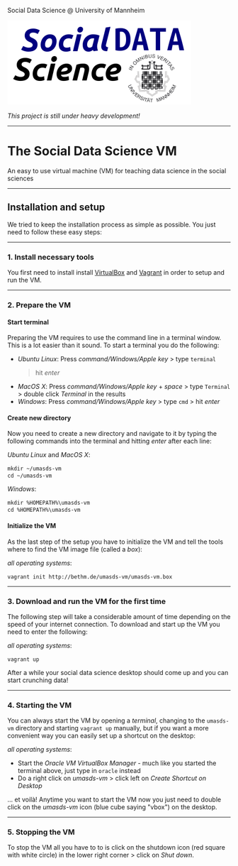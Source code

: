 Social Data Science @ University of Mannheim

![Social Data Science](img/sds.png)

*This project is still under heavy development!*

---

# The Social Data Science VM

An easy to use virtual machine (VM) for teaching data science in the 
social sciences

---

## **Installation and setup**
We tried to keep the installation process as simple as possible. You 
just need to follow these easy steps:

---

### 1. Install necessary tools
You first need to install install 
[VirtualBox](https://www.virtualbox.org/wiki/Downloads) and 
[Vagrant](https://www.vagrantup.com/downloads.html) in order to setup 
and run the VM.

---

### 2. Prepare the VM
#### Start terminal
Preparing the VM requires to use the command line in a terminal window. 
This is a lot easier than it sound. To start a terminal you do the 
following:

* *Ubuntu Linux*: Press *command/Windows/Apple key* > type `terminal` 
    > hit *enter*
* *MacOS X*: Press *command/Windows/Apple key* + *space* > type 
    `Terminal` > double click *Terminal* in the results
* *Windows*: Press *command/Windows/Apple key* > type `cmd` > hit 
    *enter*

#### Create new directory
Now you need to create a new directory and navigate to it by typing the 
following commands into the terminal and hitting *enter* after each
line:

*Ubuntu Linux* and *MacOS X*: 
```
mkdir ~/umasds-vm
cd ~/umasds-vm
```

*Windows*: 
```
mkdir %HOMEPATH%\umasds-vm
cd %HOMEPATH%\umasds-vm
```
#### Initialize the VM
As the last step of the setup you have to initialize the VM and tell the
tools where to find the VM image file (called a *box*):

*all operating systems*: 
```
vagrant init http://bethm.de/umasds-vm/umasds-vm.box
```

---

### 3. Download and run the VM for the first time
The following step will take a considerable amount of time depending on
the speed of your internet connection. To download and start up the VM 
you need to enter the following:

*all operating systems*: 
```
vagrant up
```

After a while your social data science desktop should come up and you 
can start crunching data!

---

### 4. Starting the VM
You can always start the VM by opening a *terminal*, changing to the 
`umasds-vm` directory and starting `vagrant up` manually, but if you 
want a more convenient way you can easily set up a shortcut on the 
desktop:
  
*all operating systems*:

* Start the *Oracle VM VirtualBox Manager* - much like you started the 
    terminal above, just type in `oracle` instead
* Do a right click on *umasds-vm* > click left on *Create Shortcut on 
    Desktop*

... et voilà! Anytime you want to start the VM now you just need to 
double click on the *umasds-vm* icon (blue cube saying "vbox") on the 
desktop.

---

### 5. Stopping the VM
To stop the VM all you have to to is click on the shutdown icon (red 
square with white circle) in the lower right corner > click on *Shut 
down*.
